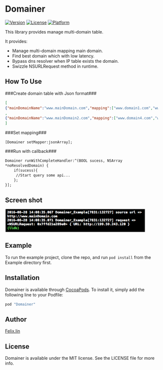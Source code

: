# Domainer

[![Version](https://img.shields.io/cocoapods/v/Domainer.svg?style=flat)](http://cocoapods.org/pods/Domainer)
[![License](https://img.shields.io/cocoapods/l/Domainer.svg?style=flat)](http://cocoapods.org/pods/Domainer)
[![Platform](https://img.shields.io/cocoapods/p/Domainer.svg?style=flat)](http://cocoapods.org/pods/Domainer)

This library provides manage multi-domain table.

It provides:

* Manage multi-domain mapping main domain.  
* Find best domain which with low latency.
* Bypass dns resolver when IP table exists the domain.
* Swizzle NSURLRequest method in runtime.

## How To Use
###Create domain table with Json format###

```json
[
{"mainDomainName":"www.mainDomain.com","mapping":["www.domain1.com","www.domain2.com","www.domain3.com"]}
,
{"mainDomainName":"www.mainDomain2.com","mapping":["www.domain4.com","www.domain5.com","www.domain6.com"]}
]
```

###Set mapping###
```
[Domainer setMapper:jsonArray];
```

###Run with callback###
```
Domainer runWithCompleteHandler:^(BOOL sucess, NSArray *noResolvedDomain) {
	if(sucess){
	 //Start query some api...
	};
}];
```
## Screen shot

![Editor preferences pane](https://github.com/FelixLinBH/Domainer/blob/master/ScreenShot.png?raw=true)

## Example

To run the example project, clone the repo, and run `pod install` from the Example directory first.

## Installation

Domainer is available through [CocoaPods](http://cocoapods.org). To install
it, simply add the following line to your Podfile:

```ruby
pod "Domainer"
```

## Author

[Felix.lin](mailto:fly_81211@hotmail.com)

## License

Domainer is available under the MIT license. See the LICENSE file for more info.
